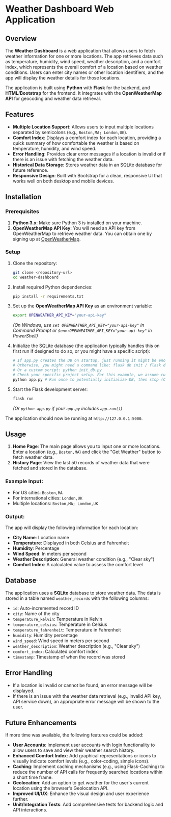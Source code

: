 # Weather Dashboard Web Application

## Overview

The **Weather Dashboard** is a web application that allows users to fetch weather information for one or more locations. The app retrieves data such as temperature, humidity, wind speed, weather description, and a comfort index, which represents the overall comfort of a location based on weather conditions. Users can enter city names or other location identifiers, and the app will display the weather details for those locations.

The application is built using **Python** with **Flask** for the backend, and **HTML**/**Bootstrap** for the frontend. It integrates with the **OpenWeatherMap API** for geocoding and weather data retrieval.

## Features

- **Multiple Location Support**: Allows users to input multiple locations separated by semicolons (e.g., `Boston,MA; London,UK`).
- **Comfort Index**: Displays a comfort index for each location, providing a quick summary of how comfortable the weather is based on temperature, humidity, and wind speed.
- **Error Handling**: Provides clear error messages if a location is invalid or if there is an issue with fetching the weather data.
- **Historical Data Storage**: Stores weather data in an SQLite database for future reference.
- **Responsive Design**: Built with Bootstrap for a clean, responsive UI that works well on both desktop and mobile devices.

## Installation

### Prerequisites

1.  **Python 3.x**: Make sure Python 3 is installed on your machine.
2.  **OpenWeatherMap API Key**: You will need an API key from OpenWeatherMap to retrieve weather data. You can obtain one by signing up at [OpenWeatherMap](https://openweathermap.org/api).

### Setup

1.  Clone the repository:
    ```bash
    git clone <repository-url>
    cd weather-dashboard
    ```

2.  Install required Python dependencies:
    ```bash
    pip install -r requirements.txt
    ```

3.  Set up the **OpenWeatherMap API Key** as an environment variable:
    ```bash
    export OPENWEATHER_API_KEY="your-api-key"
    ```
    *(On Windows, use `set OPENWEATHER_API_KEY="your-api-key"` in Command Prompt or `$env:OPENWEATHER_API_KEY="your-api-key"` in PowerShell)*

4.  Initialize the SQLite database (the application typically handles this on first run if designed to do so, or you might have a specific script):
    ```bash
    # If app.py creates the DB on startup, just running it might be enough.
    # Otherwise, you might need a command like: flask db init / flask db migrate / flask db upgrade
    # Or a custom script: python init_db.py
    # Check your specific project setup. For this example, we assume running the app handles it.
    python app.py # Run once to potentially initialize DB, then stop (Ctrl+C)
    ```

5.  Start the Flask development server:
    ```bash
    flask run
    ```
    *(Or `python app.py` if your `app.py` includes `app.run()`)*

The application should now be running at `http://127.0.0.1:5000`.

## Usage

1.  **Home Page**: The main page allows you to input one or more locations. Enter a location (e.g., `Boston,MA`) and click the "Get Weather" button to fetch weather data.
2.  **History Page**: View the last 50 records of weather data that were fetched and stored in the database.

### Example Input:

-   For US cities: `Boston,MA`
-   For international cities: `London,UK`
-   Multiple locations: `Boston,MA; London,UK`

### Output:

The app will display the following information for each location:

-   **City Name**: Location name
-   **Temperature**: Displayed in both Celsius and Fahrenheit
-   **Humidity**: Percentage
-   **Wind Speed**: In meters per second
-   **Weather Description**: General weather condition (e.g., "Clear sky")
-   **Comfort Index**: A calculated value to assess the comfort level

## Database

The application uses a **SQLite** database to store weather data. The data is stored in a table named `weather_records` with the following columns:

-   `id`: Auto-incremented record ID
-   `city`: Name of the city
-   `temperature_kelvin`: Temperature in Kelvin
-   `temperature_celsius`: Temperature in Celsius
-   `temperature_fahrenheit`: Temperature in Fahrenheit
-   `humidity`: Humidity percentage
-   `wind_speed`: Wind speed in meters per second
-   `weather_description`: Weather description (e.g., "Clear sky")
-   `comfort_index`: Calculated comfort index
-   `timestamp`: Timestamp of when the record was stored

## Error Handling

-   If a location is invalid or cannot be found, an error message will be displayed.
-   If there is an issue with the weather data retrieval (e.g., invalid API key, API service down), an appropriate error message will be shown to the user.

## Future Enhancements

If more time was available, the following features could be added:

-   **User Accounts**: Implement user accounts with login functionality to allow users to save and view their weather search history.
-   **Enhanced Comfort Index**: Add graphical representations or icons to visually indicate comfort levels (e.g., color-coding, simple icons).
-   **Caching**: Implement caching mechanisms (e.g., using Flask-Caching) to reduce the number of API calls for frequently searched locations within a short time frame.
-   **Geolocation**: Add an option to get weather for the user's current location using the browser's Geolocation API.
-   **Improved UI/UX**: Enhance the visual design and user experience further.
-   **Unit/Integration Tests**: Add comprehensive tests for backend logic and API interactions.